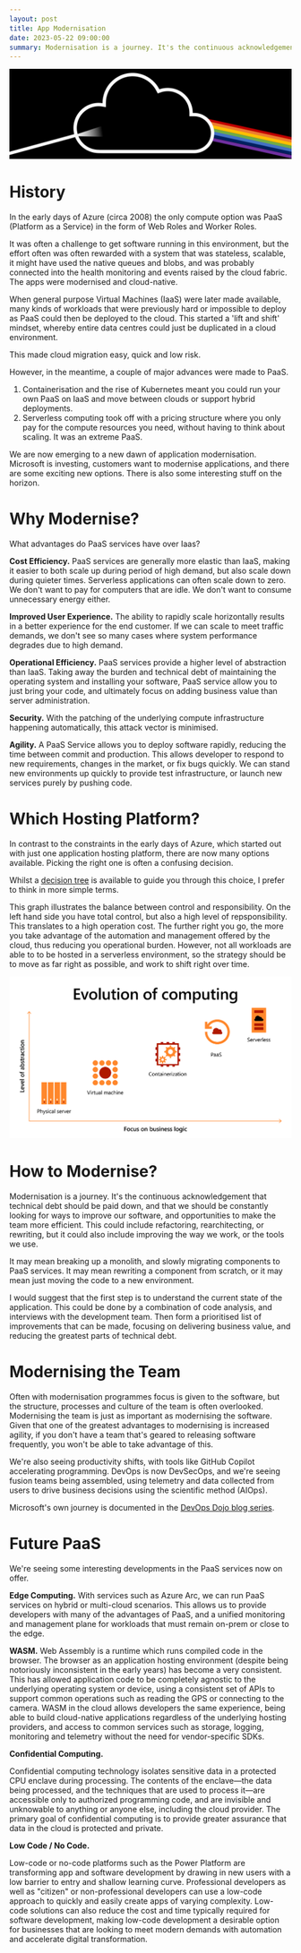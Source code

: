 ```yaml
---
layout: post
title: App Modernisation
date: 2023-05-22 09:00:00
summary: Modernisation is a journey. It's the continuous acknowledgement that technical debt should be paid down, and that we should be constantly looking for ways to improve our software, and opportunities to make the team more efficient. This could include refactoring, rearchitecting, or rewriting, but it could also include improving the way we work, or the tools we use.
---
```


![](../images/dark-side-cloud.png)

# History

In the early days of Azure (circa 2008) the only compute option was PaaS (Platform as a Service) in the form of Web Roles and Worker Roles.

It was often a challenge to get software running in this environment, but the effort
often was often rewarded with a system that was stateless, scalable, it might have used the native queues and blobs, and was probably connected into the health monitoring and events raised by the cloud fabric. The apps were modernised and cloud-native.

When general purpose Virtual Machines (IaaS) were later made available, many kinds of workloads that were previously hard or impossible
to deploy as PaaS could then be deployed to the cloud. This started a 'lift and shift' mindset, whereby entire data centres could just
be duplicated in a cloud environment.

This made cloud migration easy, quick and low risk.

However, in the meantime, a couple of major advances were made to PaaS.

1. Containerisation and the rise of Kubernetes meant you could run your own PaaS on IaaS and move between clouds or support hybrid deployments.
1. Serverless computing took off with a pricing structure where you only pay for the compute resources you need, without having to think about scaling. It was an extreme PaaS.

We are now emerging to a new dawn of application modernisation. Microsoft is investing, customers want to modernise applications, and there are some exciting new options. There is also some interesting stuff on the horizon.

# Why Modernise?

What advantages do PaaS services have over Iaas?

__Cost Efficiency.__ PaaS services are generally more elastic than IaaS, making it easier to both scale
up during period of high demand, but also scale down during quieter times. Serverless applications can often scale down to zero. We don't want to pay for computers that are idle. We don't want to consume unnecessary energy either.

__Improved User Experience.__ The ability to rapidly scale horizontally results in a better experience for the end customer. If we can scale to meet traffic demands, we don't see so many cases where system performance degrades due to high demand. 

__Operational Efficiency.__ PaaS services provide a higher level of abstraction than IaaS. Taking away the burden and technical debt of maintaining the operating system and installing your software, PaaS service allow you to just bring your code, and ultimately focus on adding business value than server administration.

__Security.__ With the patching of the underlying compute infrastructure happening automatically, this attack vector is minimised. 

__Agility.__ A PaaS Service allows you to deploy software rapidly, reducing the time between commit and production. This allows developer to respond to new requirements, changes in the market, or fix bugs quickly. We can stand new environments up quickly to provide test infrastructure, or launch new services purely by pushing code.

# Which Hosting Platform?

In contrast to the constraints in the early days of Azure, which started out with just one application hosting platform, there are now many options available. Picking the right one is often a confusing decision.

Whilst a [decision tree](https://learn.microsoft.com/en-us/azure/architecture/guide/technology-choices/compute-decision-tree) is available to guide you through this choice, I prefer to think in more simple terms.

This graph illustrates the balance between control and responsibility. On the left hand side you have total control, but also a high level of repsponsibility. This translates to a high operation cost. The further right you go, the more you take advantage of the automation and management offered by the cloud, thus reducing you operational burden. However, not all workloads are able to to be hosted in a serverless environment, so the strategy should be to move as far right as possible, and work to shift right over time.

![](../images/cloud-continuum.png)

# How to Modernise?

Modernisation is a journey. It's the continuous acknowledgement that technical debt should be paid down, and that we should be constantly looking for ways to improve our software, and opportunities to make the team more efficient. This could include refactoring, rearchitecting, or rewriting, but it could also include improving the way we work, or the tools we use.

It may mean breaking up a monolith, and slowly migrating components to PaaS services. It may mean rewriting a component from scratch, or it may mean just moving the code to a new environment.

I would suggest that the first step is to understand the current state of the application. This could be done by a combination of code analysis, and interviews with the development team. Then form a prioritised list of improvements that can be made, focusing on delivering business value, and reducing the greatest parts of technical debt.

# Modernising the Team

Often with modernisation programmes focus is given to the software, but the structure, processes and culture of the team is often overlooked. Modernising the team is just as important as modernising the software. Given that one of the greatest advantages to modernising is increased agility, if you don't have a team that's geared to releasing software frequently, you won't be able to take advantage of this.

We're also seeing productivity shifts, with tools like GitHub Copilot accelerating programming. DevOps is now DevSecOps, and we're seeing fusion teams being assembled, using telemetry and data collected from users to drive business decisions using the scientific method (AIOps).

Microsoft's own journey is documented in the [DevOps Dojo blog series](https://devblogs.microsoft.com/devops/intro-of-devops-dojo/).

# Future PaaS

We're seeing some interesting developments in the PaaS services now on offer.

__Edge Computing.__ With services such as Azure Arc, we can run PaaS services on hybrid or multi-cloud scenarios. This allows us to provide developers with many of the advantages of PaaS, and a unified monitoring and management plane for workloads that must remain on-prem or close to the edge.


__WASM.__ Web Assembly is a runtime which runs compiled code in the browser. The browser as an application hosting environment (despite being notoriously inconsistent in the early years) has become a very consistent. This has allowed application code to be completely agnostic to the underlying operating system or device, using a consistent set of APIs to support common operations such as reading the GPS or connecting to the camera. WASM in the cloud allows developers the same experience, being able to build cloud-native applications regardless of the underlying hosting providers, and access to common services such as storage, logging, monitoring and telemetry without the need for vendor-specific SDKs.

__Confidential Computing.__ 

Confidential computing technology isolates sensitive data in a protected CPU enclave during processing. The contents of the enclave—the data being processed, and the techniques that are used to process it—are accessible only to authorized programming code, and are invisible and unknowable to anything or anyone else, including the cloud provider. The primary goal of confidential computing is to provide greater assurance that data in the cloud is protected and private.

__Low Code / No Code.__

Low-code or no-code platforms such as the Power Platform are transforming app and software development by drawing in new users with a low barrier to entry and shallow learning curve. Professional developers as well as "citizen" or non-professional developers can use a low-code approach to quickly and easily create apps of varying complexity. Low-code solutions can also reduce the cost and time typically required for software development, making low-code development a desirable option for businesses that are looking to meet modern demands with automation and accelerate digital transformation.






